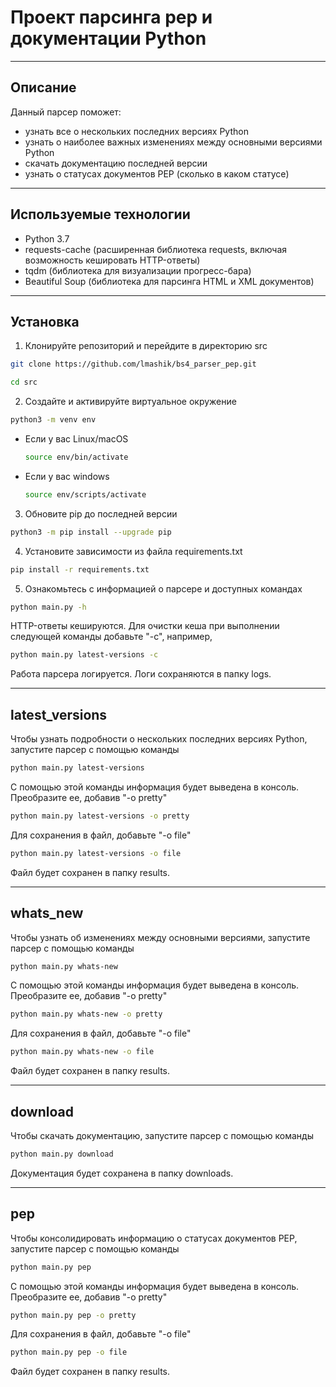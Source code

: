 # Проект парсинга pep и документации Python

----------------------------------------
## Описание

Данный парсер поможет:
* узнать все о нескольких последних версиях Python
* узнать о наиболее важных изменениях между основными версиями Python
* скачать документацию последней версии
* узнать о статусах документов PEP (сколько в каком статусе)

----------------------------------------
## Используемые технологии

 - Python 3.7
 - requests-cache (расширенная библиотека requests, включая возможность кешировать HTTP-ответы)
 - tqdm (библиотека для визуализации прогресс-бара)
 - Beautiful Soup (библиотека для парсинга HTML и XML документов)
 
----------------------------------------
## Установка

1. Клонируйте репозиторий и перейдите в директорию src
```bash
git clone https://github.com/lmashik/bs4_parser_pep.git
```

```bash
cd src
```

2. Создайте и активируйте виртуальное окружение
```bash
python3 -m venv env
```

* Если у вас Linux/macOS

    ```bash
    source env/bin/activate
    ```

* Если у вас windows

    ```bash
    source env/scripts/activate
    ```

3. Обновите pip до последней версии
```bash
python3 -m pip install --upgrade pip
```

4. Установите зависимости из файла requirements.txt
```bash
pip install -r requirements.txt
```

5. Ознакомьтесь с информацией о парсере и доступных командах
```bash
python main.py -h
```

HTTP-ответы кешируются. 
Для очистки кеша при выполнении следующей команды добавьте "-c", например,
```bash
python main.py latest-versions -c
```

Работа парсера логируется. Логи сохраняются в папку logs.

----------------------------------------
## latest_versions

Чтобы узнать подробности о нескольких последних версиях Python, 
запустите парсер с помощью команды

```bash
python main.py latest-versions
```

С помощью этой команды информация будет выведена в консоль.
Преобразите ее, добавив "-o pretty"
```bash
python main.py latest-versions -o pretty
```

Для сохранения в файл, добавьте "-o file"
```bash
python main.py latest-versions -o file
```

Файл будет сохранен в папку results.

----------------------------------------
## whats_new

Чтобы узнать об изменениях между основными версиями, 
запустите парсер с помощью команды

```bash
python main.py whats-new
```

С помощью этой команды информация будет выведена в консоль.
Преобразите ее, добавив "-o pretty"
```bash
python main.py whats-new -o pretty
```

Для сохранения в файл, добавьте "-o file"
```bash
python main.py whats-new -o file
```

Файл будет сохранен в папку results.

----------------------------------------
## download

Чтобы скачать документацию, запустите парсер с помощью команды

```bash
python main.py download
```

Документация будет сохранена в папку downloads.

----------------------------------------
## pep

Чтобы консолидировать информацию о статусах документов PEP, 
запустите парсер с помощью команды

```bash
python main.py pep
```

С помощью этой команды информация будет выведена в консоль.
Преобразите ее, добавив "-o pretty"
```bash
python main.py pep -o pretty
```

Для сохранения в файл, добавьте "-o file"
```bash
python main.py pep -o file
```

Файл будет сохранен в папку results.